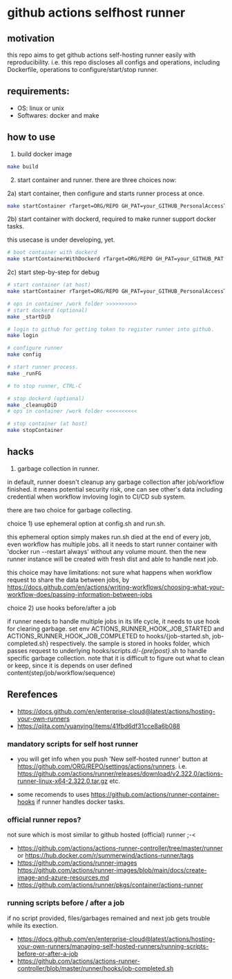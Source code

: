 # github actions selfhost runner

## motivation

this repo aims to get github actions self-hosting runner easily with reproducibility.
i.e. this repo discloses all configs and operations, including Dockerfile, operations to configure/start/stop runner.

## requirements:
- OS: linux or unix
- Softwares: docker and make

## how to use

1) build docker image

```bash
make build
```

2) start container and runner. there are three choices now:

2a) start container, then configure and starts runner process at once.
```bash
make startContainer rTarget=ORG/REPO GH_PAT=your_GITHUB_PersonalAccessToken
```

2b) start container with dockerd, required to make runner support docker tasks.

this usecase is under developing, yet.

```bash
# boot container with dockerd
make startContainerWithDockerd rTarget=ORG/REPO GH_PAT=your_GITHUB_PAT
```

2c) start step-by-step for debug

```bash
# start container (at host)
make startContainer rTarget=ORG/REPO GH_PAT=your_GITHUB_PersonalAccessToken cmd='tail -f /dev/null'

# ops in container /work folder >>>>>>>>>>
# start dockerd (optional)
make _startDiD

# login to github for getting token to register runner into github.
make login

# configure runner
make config

# start runner process.
make _runFG

# to stop runner, CTRL-C

# stop dockerd (optional)
make _cleanupDiD
# ops in container /work folder <<<<<<<<<<

# stop container (at host)
make stopContainer


```


## hacks

1) garbage collection in runner.

in default, runner doesn't cleanup any garbage collection after job/workflow finished.
it means potential security risk, one can see other's data including credential when workflow invloving login to CI/CD sub system.

there are two choice for garbage collecting.

choice 1) use ephemeral option at config.sh and run.sh.

this ephemeral option simply makes run.sh died at the end of every job, even workflow has multiple jobs.
all it needs to start runner container with 'docker run --restart always' without any volume mount.
then the new runner instance will be created with fresh dist and able to handle next job.

this choice may have limitations:
not sure what happens when workflow request to share the data between jobs, by https://docs.github.com/en/actions/writing-workflows/choosing-what-your-workflow-does/passing-information-between-jobs

choice 2) use hooks before/after a job

if runner needs to handle multiple jobs in its life cycle, it needs to use hook for clearing garbage.
set env ACTIONS_RUNNER_HOOK_JOB_STARTED and ACTIONS_RUNNER_HOOK_JOB_COMPLETED to hooks/{job-started.sh, job-completed.sh} respectively.
the sample is stored in hooks folder, which passes request to underlying hooks/scripts.d/*-{pre|post}*.sh to handle specific garbage collection.
note that it is difficult to figure out what to clean or keep, since it is depends on user defined content(step/job/workflow/sequence)


## Rerefences

- https://docs.github.com/en/enterprise-cloud@latest/actions/hosting-your-own-runners
- https://qiita.com/yuanying/items/41fbd6df31cce8a6b088

### mandatory scripts for self host runner

- you will get info when you push 'New self-hosted runner' button at https://github.com/ORG/REPO/settings/actions/runners.
i.e. https://github.com/actions/runner/releases/download/v2.322.0/actions-runner-linux-x64-2.322.0.tar.gz etc.

- some recomends to uses https://github.com/actions/runner-container-hooks if runner handles docker tasks.

### official runner repos?

not sure which is most similar to github hosted (official) runner ;-<

- https://github.com/actions/actions-runner-controller/tree/master/runner or  https://hub.docker.com/r/summerwind/actions-runner/tags
- https://github.com/actions/runner-images https://github.com/actions/runner-images/blob/main/docs/create-image-and-azure-resources.md
- https://github.com/actions/runner/pkgs/container/actions-runner

### running scripts before / after a job

if no script provided, files/garbages remained and next job gets trouble while its exection.

- https://docs.github.com/en/enterprise-cloud@latest/actions/hosting-your-own-runners/managing-self-hosted-runners/running-scripts-before-or-after-a-job
- https://github.com/actions/actions-runner-controller/blob/master/runner/hooks/job-completed.sh
